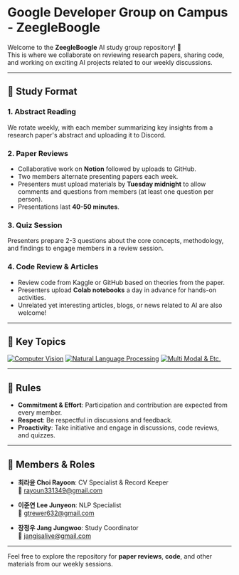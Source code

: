 # Google Developer Group on Campus - ZeegleBoogle

Welcome to the **ZeegleBoogle** AI study group repository! 🚀  
This is where we collaborate on reviewing research papers, sharing code, and working on exciting AI projects related to our weekly discussions.

---

## 📖 Study Format

### 1. Abstract Reading  
We rotate weekly, with each member summarizing key insights from a research paper's abstract and uploading it to Discord.

### 2. Paper Reviews  
- Collaborative work on **Notion** followed by uploads to GitHub.
- Two members alternate presenting papers each week.
- Presenters must upload materials by **Tuesday midnight** to allow comments and questions from members (at least one question per person).
- Presentations last **40-50 minutes**.

### 3. Quiz Session  
Presenters prepare 2-3 questions about the core concepts, methodology, and findings to engage members in a review session.

### 4. Code Review & Articles  
- Review code from Kaggle or GitHub based on theories from the paper.
- Presenters upload **Colab notebooks** a day in advance for hands-on activities.
- Unrelated yet interesting articles, blogs, or news related to AI are also welcome!

---

## 🎯 Key Topics

[![Computer Vision](https://img.shields.io/badge/Computer%20Vision-blue?style=for-the-badge&logo=notion&logoColor=white)]([https://famous-cloak-588.notion.site/100-Days-of-Python-Pledge-a456633199b04bcbb77f334f87684efe?pvs=4](https://famous-cloak-588.notion.site/Google-Developer-Group-on-campus-10fbf6853f5680dc9365fc55847754be?pvs=4))
[![Natural Language Processing](https://img.shields.io/badge/Natural%20Language%20Processing-orange?style=for-the-badge&logo=notion&logoColor=white)]([https://famous-cloak-588.notion.site/100-Days-of-Python-Pledge-a456633199b04bcbb77f334f87684efe?pvs=4](https://famous-cloak-588.notion.site/Google-Developer-Group-on-campus-10fbf6853f5680dc9365fc55847754be?pvs=4))
[![Multi Modal & Etc.](https://img.shields.io/badge/Multi%20Modal_&_Etc-green?style=for-the-badge&logo=notion&logoColor=white)]([https://famous-cloak-588.notion.site/100-Days-of-Python-Pledge-a456633199b04bcbb77f334f87684efe?pvs=4](https://famous-cloak-588.notion.site/Google-Developer-Group-on-campus-10fbf6853f5680dc9365fc55847754be?pvs=4))

---

## 📌 Rules

- **Commitment & Effort**: Participation and contribution are expected from every member.
- **Respect**: Be respectful in discussions and feedback.
- **Proactivity**: Take initiative and engage in discussions, code reviews, and quizzes.

---

## 👥 Members & Roles

- **최라윤 Choi Rayoon**: CV Specialist & Record Keeper  
  📧 [rayoun331349@gmail.com](mailto:rayoun331349@gmail.com)

- **이준연 Lee Junyeon**: NLP Specialist  
  📧 [gtrewer632@gmail.com](mailto:gtrewer632@gmail.com)

- **장정우 Jang Jungwoo**: Study Coordinator  
  📧 [jangisalive@gmail.com](mailto:jangisalive@gmail.com)

---

Feel free to explore the repository for **paper reviews**, **code**, and other materials from our weekly sessions.
